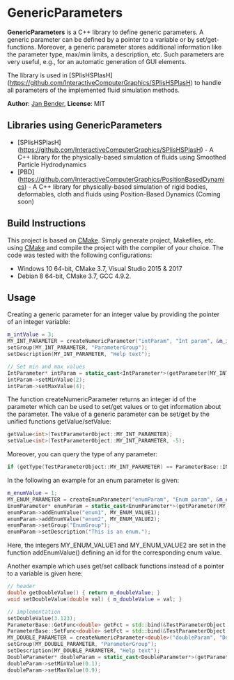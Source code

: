 # GenericParameters

**GenericParameters** is a C++ library to define generic parameters. A generic parameter can be defined by a pointer to a variable or by set/get-functions. Moreover, a generic parameter stores additional information like the parameter type, max/min limits, a description, etc. Such parameters are very useful, e.g., for an automatic generation of GUI elements. 

The library is used in [SPlisHSPlasH] (https://github.com/InteractiveComputerGraphics/SPlisHSPlasH) to handle all parameters of the implemented fluid simulation methods. 

**Author**: [Jan Bender](http://www.interactive-graphics.de), **License**: MIT

## Libraries using GenericParameters
* [SPlisHSPlasH] (https://github.com/InteractiveComputerGraphics/SPlisHSPlasH) - A C++ library for the physically-based simulation of fluids using Smoothed Particle Hydrodynamics 
* [PBD] (https://github.com/InteractiveComputerGraphics/PositionBasedDynamics) - A C++ library for physically-based simulation of rigid bodies, deformables, cloth and fluids using Position-Based Dynamics (Coming soon)


## Build Instructions

This project is based on [CMake](https://cmake.org/). Simply generate project, Makefiles, etc. using [CMake](https://cmake.org/) and compile the project with the compiler of your choice. The code was tested with the following configurations:
- Windows 10 64-bit, CMake 3.7, Visual Studio 2015 & 2017
- Debian 8 64-bit, CMake 3.7, GCC 4.9.2.

## Usage
Creating a generic parameter for an integer value by providing the pointer of an integer variable:
```c++
m_intValue = 3;
MY_INT_PARAMETER = createNumericParameter("intParam", "Int param", &m_intValue);
setGroup(MY_INT_PARAMETER, "ParameterGroup");
setDescription(MY_INT_PARAMETER, "Help text");

// Set min and max values
IntParameter* intParam = static_cast<IntParameter*>(getParameter(MY_INT_PARAMETER));
intParam->setMinValue(2);
intParam->setMaxValue(4);
```
The function createNumericParameter returns an integer id of the parameter which can be used to set/get values or to get information about the parameter.
The value of a generic parameter can be set/get by the unified functions getValue/setValue:
```c++
getValue<int>(TestParameterObject::MY_INT_PARAMETER);
setValue<int>(TestParameterObject::MY_INT_PARAMETER, -5);
```
Moreover, you can query the type of any parameter:
```c++
if (getType(TestParameterObject::MY_INT_PARAMETER) == ParameterBase::INT32)
```

In the following an example for an enum parameter is given:
```c++
m_enumValue = 1;
MY_ENUM_PARAMETER = createEnumParameter("enumParam", "Enum param", &m_enumValue);
EnumParameter* enumParam = static_cast<EnumParameter*>(getParameter(MY_ENUM_PARAMETER));
enumParam->addEnumValue("enum1", MY_ENUM_VALUE1);
enumParam->addEnumValue("enum2", MY_ENUM_VALUE2);
enumParam->setGroup("EnumGroup");
enumParam->setDescription("This is an enum.");
```	
Here, the integers MY_ENUM_VALUE1 and MY_ENUM_VALUE2 are set in the function addEnumValue() defining an id for the corresponding enum value.

Another example which uses get/set callback functions instead of a pointer to a variable is given here:
```c++
// header
double getDoubleValue() { return m_doubleValue; }
void setDoubleValue(double val) { m_doubleValue = val; }
```
```c++
// implementation
setDoubleValue(3.123);
ParameterBase::GetFunc<double> getFct = std::bind(&TestParameterObject::getDoubleValue, this);
ParameterBase::SetFunc<double> setFct = std::bind(&TestParameterObject::setDoubleValue, this, std::placeholders::_1);
MY_DOUBLE_PARAMETER = createNumericParameter<double>("doubleParam", "Double param", getFct, setFct);
setGroup(MY_DOUBLE_PARAMETER, "ParameterGroup");
setDescription(MY_DOUBLE_PARAMETER, "Help text");
DoubleParameter* doubleParam = static_cast<DoubleParameter*>(getParameter(MY_DOUBLE_PARAMETER));
doubleParam->setMinValue(0.1);
doubleParam->setMaxValue(0.9);
```	